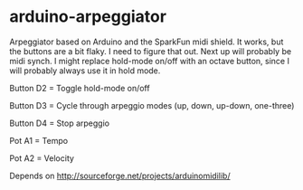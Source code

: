 arduino-arpeggiator
===================

Arpeggiator based on Arduino and the SparkFun midi shield. 
It works, but the buttons are a bit flaky. I need to figure that out.
Next up will probably be midi synch. I might replace hold-mode on/off
with an octave button, since I will probably always use it in hold mode.


Button D2 = Toggle hold-mode on/off

Button D3 = Cycle through arpeggio modes (up, down, up-down, one-three)

Button D4 = Stop arpeggio


Pot A1 = Tempo

Pot A2 = Velocity


Depends on http://sourceforge.net/projects/arduinomidilib/
